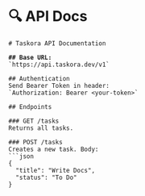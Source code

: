 # 🔍 API Docs

```
# Taskora API Documentation
```

<pre class="language-markdown"><code class="lang-markdown"><strong>## Base URL:
</strong>`https://api.taskora.dev/v1`

## Authentication
Send Bearer Token in header:
`Authorization: Bearer &#x3C;your-token>`

## Endpoints

### GET /tasks
Returns all tasks.

### POST /tasks
Creates a new task. Body:
```json
{
  "title": "Write Docs",
  "status": "To Do"
}
</code></pre>
